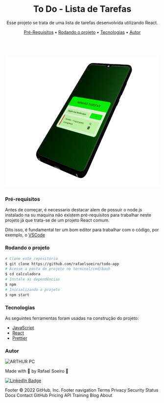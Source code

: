 <h1 align="center"> To Do -  Lista de Tarefas </h1>

<p align="center">Esse projeto se trata de uma lista de tarefas desenvolvida utilizando React.</p>

<p align="center">
 <a href="#pré-requisitos">Pré-Requisitos</a> •
 <a href="#rodando-o-projeto">Rodando o projeto</a> •
 <a href="#tecnologias">Tecnologias</a> •
 <a href="#autor">Autor</a>
</p>

<br>

<h1 align="center">
  <img alt="todo" title="todo" src="src\github\preview.png" height="425" />
</h1>

### Pré-requisitos

Antes de começar, é necessario destacar alem de possuir o node.js instalado na su maquina não existem pré-requisitos para trabalhar neste projeto já que trata-se de um projeto React comum.

Dito isso, é fundamental ter um bom editor para trabalhar com o código, por exemplo, o [VSCode](https://code.visualstudio.com/)

### Rodando o projeto

```bash
# Clone este repositório
$ git clone https://github.com/rafaelsoeiro/todo-app
# Acesse a pasta do projeto no terminal/cmd/bash
$ cd calculadora
# Instale as dependências
$ npm
# Inicializando o projeto
$ npm start
```

### Tecnologias

As seguintes ferramentas foram usadas na construção do projeto:

-   [JavaScript](https://developer.mozilla.org/pt-BR/docs/Web/JavaScript)
-   [React](https://pt-br.reactjs.org/)
-   [Prettier](https://prettier.io/)

### Autor

<img alt="ARTHUR PC" title="ARTHUR PC" src="https://avatars.githubusercontent.com/u/103294767?v=4" height="100" width="100" />

Made with 💜 by Rafael Soeiro 👋

[![LinkedIn Badge](https://img.shields.io/badge/-Rafael_Soeiro-blue?style=flat-square&logo=Linkedin&logoColor=white&link=https://www.linkedin.com/in/arthurpc03/)](https://www.linkedin.com/in/rafael-soeiro/)

Footer
© 2022 GitHub, Inc.
Footer navigation
Terms
Privacy
Security
Status
Docs
Contact GitHub
Pricing
API
Training
Blog
About

